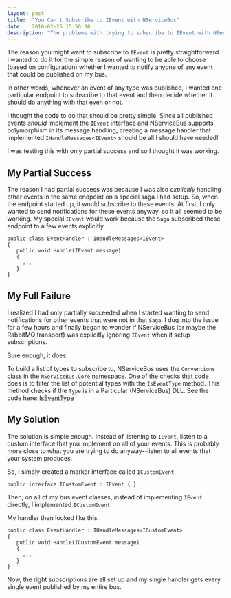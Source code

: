 ```yaml
---
layout: post
title:  "You Can't Subscribe to IEvent with NServiceBus"
date:   2016-02-25 15:56:00
description: "The problems with trying to subscribe to IEvent with NServiceBus"
---
```


The reason you might want to subscribe to `IEvent` is pretty straightforward. I
wanted to do it for the simple reason of wanting to be able to choose (based
on configuration) whether I wanted to notify anyone of any event that
could be published on my bus.

In other words, whenever an event of any type was published, I wanted one particular
endpoint to subscribe to that event and then decide whether it should do
anything with that even or not.

I thought the code to do that should be pretty simple.  Since all published
events *should* implement the `IEvent` interface and NServiceBus supports
polymorphism in its message handling, creating a message handler that
implemented `IHandleMessages<IEvent>` should be all I should have needed!

I was testing this with only partial success and so I thought it was working.

## My Partial Success
The reason I had partial success was because I was also *explicitly* handling
other events in the same endpoint on a special saga I had setup.  So, when
the endpoint started up, it would subscribe to these events.  At first, I only
wanted to send notifications for these events anyway, so it all seemed to be
working.  My special `IEvent` would work because the `Saga` subscribed these
endpoint to a few events explicitly.

```
public class EventHandler : IHandleMessages<IEvent>
{
   public void Handle(IEvent message)
   {
     ...
   }
}
```

## My Full Failure
I realized I had only partially succeeded when I started wanting to send notifications
for other events that were not in that `Saga`.  I dug into the issue for a few
hours and finally began to wonder if NServiceBus (or maybe the RabbitMQ transport)
was explicitly ignoring `IEvent` when it setup subscriptions.

Sure enough, it does.  

To build a list of types to subscribe to, NServiceBus uses the `Conventions`
class in the `NServiceBus.Core` namespace.  One of the checks that code does
is to filter the list of potential types with the `IsEventType` method.  This
method checks if the `Type` is in a Particular (NServiceBus) DLL.  See the
code here: [IsEventType](https://github.com/Particular/NServiceBus/blob/e4bc405509e3b9c3fc91e21a56333bb40ac54a60/src/NServiceBus.Core/Conventions.cs#L154)

## My Solution
The solution is simple enough.  Instead of listening to `IEvent`, listen
to a custom interface that you implement on all of your events.  This is probably
more close to what you are trying to do anyway--listen to all events that your
system produces.

So, I simply created a marker interface called `ICustomEvent`.
```
public interface ICustomEvent : IEvent { }
```

Then, on all of my bus event classes, instead of implementing `IEvent` directly,
I implemented `ICustomEvent`.

My handler then looked like this.
```
public class EventHandler : IHandleMessages<ICustomEvent>
{
   public void Handle(ICustomEvent message)
   {
     ...
   }
}
```

Now, the right subscriptions are all set up and my single handler gets
every single event published by my entire bus.
